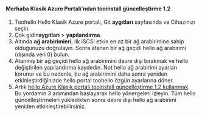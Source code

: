 <!--author=SharS last changed: 03/17/2016-->

#### <a name="tooinstall-update-12-from-hello-azure-classic-portal"></a>Merhaba Klasik Azure Portalı'ndan tooinstall güncelleştirme 1.2
1. Toohello Hello Klasik Azure portalı, Git **aygıtları** sayfasında ve Cihazınızı seçin.
2. Çok gidin**aygıtları** > **yapılandırma**.
3. Altında **ağ arabirimleri**, ilk iSCSI etkin en az bir ağ arabirimine sahip olduğunuzu doğrulayın. Sonra atanan bir ağ geçidi hello ağ arabirimi (dışında veri 0) bulun.
4. Atanmış bir ağ geçidi hello ağ arabirimini devre dışı bırakmak ve hello değiştirilen yapılandırma kaydedin. Not hello ağ arabirimi ayarları korunur ve bu nedenle, bu ağ arabirimini daha sonra yeniden etkinleştirdiğinizde hello portal toohello özgün ayarlarına döner.
5. Artık [hello Azure Klasik portalı tooinstall güncelleştirme 1.2 kullanmak](#install-update-12-via-the-azure-classic-portal). Bu yordamın 3 adımından başlayarak hello yönergeleri izleyin. Tüm hello güncelleştirmeleri yükledikten sonra devre dışı hello ağ arabirimi yeniden etkinleştirebilirsiniz.


